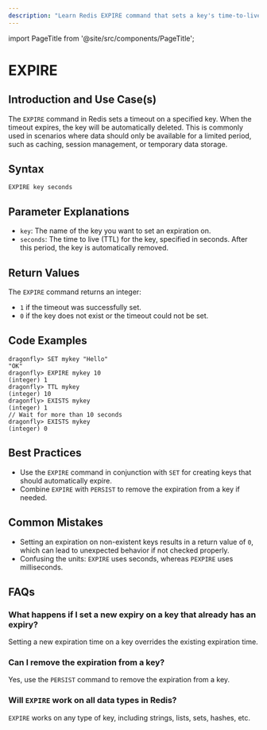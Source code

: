 ```yaml
---
description: "Learn Redis EXPIRE command that sets a key's time-to-live in seconds."
---
```


import PageTitle from '@site/src/components/PageTitle';

# EXPIRE

<PageTitle title="Redis EXPIRE Explained (Better Than Official Docs)" />

## Introduction and Use Case(s)

The `EXPIRE` command in Redis sets a timeout on a specified key. When the timeout expires, the key will be automatically deleted. This is commonly used in scenarios where data should only be available for a limited period, such as caching, session management, or temporary data storage.

## Syntax

```cli
EXPIRE key seconds
```

## Parameter Explanations

- `key`: The name of the key you want to set an expiration on.
- `seconds`: The time to live (TTL) for the key, specified in seconds. After this period, the key is automatically removed.

## Return Values

The `EXPIRE` command returns an integer:

- `1` if the timeout was successfully set.
- `0` if the key does not exist or the timeout could not be set.

## Code Examples

```cli
dragonfly> SET mykey "Hello"
"OK"
dragonfly> EXPIRE mykey 10
(integer) 1
dragonfly> TTL mykey
(integer) 10
dragonfly> EXISTS mykey
(integer) 1
// Wait for more than 10 seconds
dragonfly> EXISTS mykey
(integer) 0
```

## Best Practices

- Use the `EXPIRE` command in conjunction with `SET` for creating keys that should automatically expire.
- Combine `EXPIRE` with `PERSIST` to remove the expiration from a key if needed.

## Common Mistakes

- Setting an expiration on non-existent keys results in a return value of `0`, which can lead to unexpected behavior if not checked properly.
- Confusing the units: `EXPIRE` uses seconds, whereas `PEXPIRE` uses milliseconds.

## FAQs

### What happens if I set a new expiry on a key that already has an expiry?

Setting a new expiration time on a key overrides the existing expiration time.

### Can I remove the expiration from a key?

Yes, use the `PERSIST` command to remove the expiration from a key.

### Will `EXPIRE` work on all data types in Redis?

`EXPIRE` works on any type of key, including strings, lists, sets, hashes, etc.
